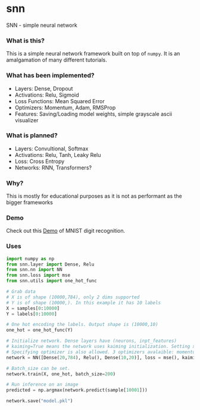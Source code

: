 # snn

SNN - simple neural network

### What is this?

This is a simple neural network framework built on top of `numpy`. It is an amalgamation of many different tutorials.

### What has been implemented?

- Layers: Dense, Dropout
- Activations: Relu, Sigmoid
- Loss Functions: Mean Squared Error
- Optimizers: Momentum, Adam, RMSProp
- Features: Saving/Loading model weights, simple grayscale ascii visualizer

### What is planned?

- Layers: Convultional, Softmax
- Activations: Relu, Tanh, Leaky Relu
- Loss: Cross Entropy
- Networks: RNN, Transformers?

### Why?

This is mostly for educational purposes as it is not as performant as the bigger frameworks

### Demo

Check out this [Demo](https://replit.com/@garnavaurha/snn?v=1) of MNIST digit recognition.

### Uses

```python
import numpy as np
from snn.layer import Dense, Relu
from snn.nn import NN
from snn.loss import mse
from snn.utils import one_hot_func

# Grab data
# X is of shape (10000,784), only 2 dims supported
# Y is of shape (10000,). In this example it has 10 labels
X = samples[0:10000]
Y = labels[0:10000]

# One hot encoding the labels. Output shape is (10000,10)
one_hot = one_hot_func(Y)

# Initialize network. Dense layers have (neurons, inpt_features)
# kaiming=True means the network uses kaiming initialization. Setting xavier=True uses xavier initialization instead
# Specifying optimizer is also allowed. 3 optimizers avalaible: momentum, adam, rmsprop.
network = NN([Dense(20,784), Relu(), Dense(10,20)], loss = mse(), kaiming=True, optimizer="rmsprop")

# Batch_size can be set.
network.train(X, one_hot, batch_size=200)

# Run inference on an image
predicted = np.argmax(network.predict(sample[10001]))

network.save("model.pkl")
```
